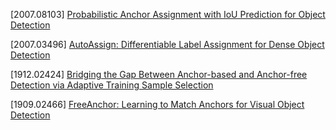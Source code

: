 [2007.08103] [Probabilistic Anchor Assignment with IoU
Prediction for Object Detection](https://arxiv.org/abs/2007.08103)

[2007.03496] [AutoAssign: Differentiable Label Assignment for Dense Object Detection
](https://arxiv.org/abs/2007.03496)

[1912.02424] [Bridging the Gap Between Anchor-based and Anchor-free Detection via
Adaptive Training Sample Selection](https://arxiv.org/abs/1912.02424)

[1909.02466] [FreeAnchor: Learning to Match Anchors for Visual
Object Detection](https://arxiv.org/abs/1909.02466)
